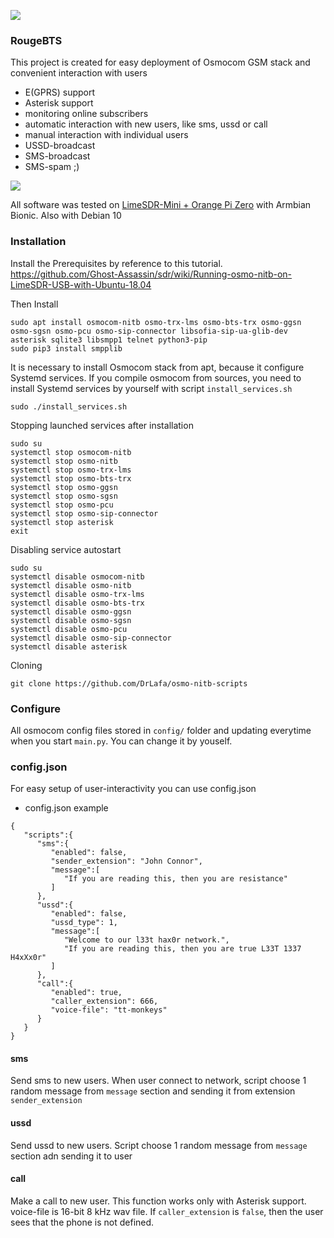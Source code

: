 
![](https://raw.githubusercontent.com/DrLafa/osmo-nitb-scripts/master/doc/img/help.png)

### RougeBTS

 This project is created for easy deployment of Osmocom GSM stack and convenient interaction with users

  - E(GPRS) support
  - Asterisk support
  - monitoring online subscribers
  - automatic interaction with new users, like sms, ussd or call
  - manual interaction with individual users
  - USSD-broadcast
  - SMS-broadcast
  - SMS-spam ;)


![](https://raw.githubusercontent.com/DrLafa/osmo-nitb-scripts/master/doc/img/RougeBTS.png)

All software was tested on [LimeSDR-Mini + Orange Pi Zero](https://codeby.net/threads/miniatjurnaja-sotovaja-stancija-na-baze-limesdr-mini-i-orange-pi-zero.66747/) with Armbian Bionic. Also with Debian 10

### Installation
Install the Prerequisites by reference to this tutorial. 
https://github.com/Ghost-Assassin/sdr/wiki/Running-osmo-nitb-on-LimeSDR-USB-with-Ubuntu-18.04


Then Install
```
sudo apt install osmocom-nitb osmo-trx-lms osmo-bts-trx osmo-ggsn osmo-sgsn osmo-pcu osmo-sip-connector libsofia-sip-ua-glib-dev asterisk sqlite3 libsmpp1 telnet python3-pip
sudo pip3 install smpplib
```
It is necessary to install Osmocom stack from apt, because it configure Systemd services. If you compile osmocom from sources, you need to install Systemd services by yourself with script `install_services.sh`
```
sudo ./install_services.sh
```
Stopping launched services after installation
```
sudo su
systemctl stop osmocom-nitb
systemctl stop osmo-nitb
systemctl stop osmo-trx-lms
systemctl stop osmo-bts-trx
systemctl stop osmo-ggsn
systemctl stop osmo-sgsn
systemctl stop osmo-pcu
systemctl stop osmo-sip-connector
systemctl stop asterisk
exit
```
Disabling service autostart
```
sudo su
systemctl disable osmocom-nitb
systemctl disable osmo-nitb
systemctl disable osmo-trx-lms
systemctl disable osmo-bts-trx
systemctl disable osmo-ggsn
systemctl disable osmo-sgsn
systemctl disable osmo-pcu
systemctl disable osmo-sip-connector
systemctl disable asterisk
```
Cloning
```
git clone https://github.com/DrLafa/osmo-nitb-scripts
```

### Configure
All osmocom config files stored in `config/` folder and updating everytime when you start `main.py`. You can change it by youself.

### config.json
For easy setup of user-interactivity you can use config.json
- config.json example
```
{
   "scripts":{
      "sms":{
         "enabled": false,
         "sender_extension": "John Connor",
         "message":[
            "If you are reading this, then you are resistance"
         ]
      },
      "ussd":{
         "enabled": false,
         "ussd_type": 1,
         "message":[
            "Welcome to our l33t hax0r network.",
            "If you are reading this, then you are true L33T 1337 H4xXx0r"
         ]
      },
      "call":{
         "enabled": true,
         "caller_extension": 666,
         "voice-file": "tt-monkeys"
      }
   }
}
```
#### sms
Send sms to new users. When user connect to network, script choose 1 random message from ```message``` section and sending it from extension ```sender_extension```

#### ussd
Send ussd to new users. Script choose 1 random message from ```message``` section adn sending it to user

#### call
Make a call to new user. This function works only with Asterisk support. voice-file is 16-bit 8 kHz wav file. If ```caller_extension``` is ```false```, then the user sees that the phone is not defined.
